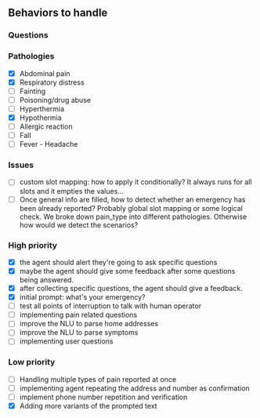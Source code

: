 ## Behaviors to handle

### Questions

### Pathologies
- [x] Abdominal pain
- [x] Respiratory distress
- [ ] Fainting
- [ ] Poisoning/drug abuse
- [ ] Hyperthermia
- [x] Hypothermia
- [ ] Allergic reaction
- [ ] Fall
- [ ] Fever
- Headache

### Issues
- [ ] custom slot mapping: how to apply it conditionally? It always runs for all slots and it empties the values...
- [ ] Once general info are filled, how to detect whether an emergency has been already reported? Probably global slot mapping or some logical check. We broke down pain_type into different pathologies. Otherwise how would we detect the scenarios?

### High priority
- [x] the agent should alert they're going to ask specific questions
- [x] maybe the agent should give some feedback after some questions being answered.
- [x] after collecting specific questions, the agent should give a feedback.
- [x] initial prompt: what's your emergency?
- [ ] test all points of interruption to talk with human operator
- [ ] implementing pain related questions
- [ ] improve the NLU to parse home addresses
- [ ] improve the NLU to parse symptoms
- [ ] implementing user questions

### Low priority
- [ ] Handling multiple types of pain reported at once
- [ ] implementing agent repeating the address and number as confirmation
- [ ] implement phone number repetition and verification
- [x] Adding more variants of the prompted text
